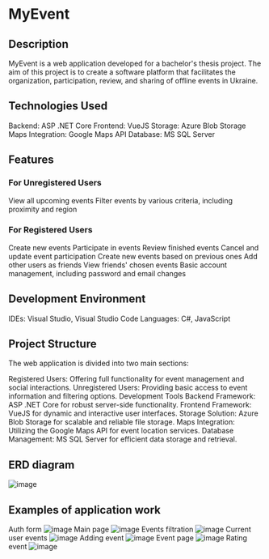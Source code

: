 # MyEvent
## Description
MyEvent is a web application developed for a bachelor's thesis project. The aim of this project is to create a software platform that facilitates the organization, participation, review, and sharing of offline events in Ukraine.

## Technologies Used
Backend: ASP .NET Core
Frontend: VueJS
Storage: Azure Blob Storage
Maps Integration: Google Maps API
Database: MS SQL Server
## Features
### For Unregistered Users
View all upcoming events
Filter events by various criteria, including proximity and region
### For Registered Users
Create new events
Participate in events
Review finished events
Cancel and update event participation
Create new events based on previous ones
Add other users as friends
View friends' chosen events
Basic account management, including password and email changes
## Development Environment
IDEs: Visual Studio, Visual Studio Code
Languages: C#, JavaScript
## Project Structure
The web application is divided into two main sections:

Registered Users: Offering full functionality for event management and social interactions.
Unregistered Users: Providing basic access to event information and filtering options.
Development Tools
Backend Framework: ASP .NET Core for robust server-side functionality.
Frontend Framework: VueJS for dynamic and interactive user interfaces.
Storage Solution: Azure Blob Storage for scalable and reliable file storage.
Maps Integration: Utilizing the Google Maps API for event location services.
Database Management: MS SQL Server for efficient data storage and retrieval.

## ERD diagram
![image](https://github.com/Vlad1023/MyEvent/assets/22113672/28f93b80-040f-49e1-8cd3-6a221decde67)

## Examples of application work

Auth form
![image](https://github.com/Vlad1023/MyEvent/assets/22113672/80eddadb-8010-4d05-8c06-e669e7e80956)
Main page
![image](https://github.com/Vlad1023/MyEvent/assets/22113672/0e262b33-1807-4bdb-908b-3f6892fd3010)
Events filtration
![image](https://github.com/Vlad1023/MyEvent/assets/22113672/3037947e-42e6-4b57-9090-986a77d52a39)
Current user events
![image](https://github.com/Vlad1023/MyEvent/assets/22113672/17af0d09-db0a-436d-9a93-84311a47f8d8)
Adding event
![image](https://github.com/Vlad1023/MyEvent/assets/22113672/5ea2c126-8fab-425f-8ab4-9eb2039cbe1e)
Event page
![image](https://github.com/Vlad1023/MyEvent/assets/22113672/07bdef36-031f-48b8-8b8a-01c5fdd8b512)
Rating event
![image](https://github.com/Vlad1023/MyEvent/assets/22113672/9f2ab4ad-e806-49db-9d8b-9b8be758c537)




